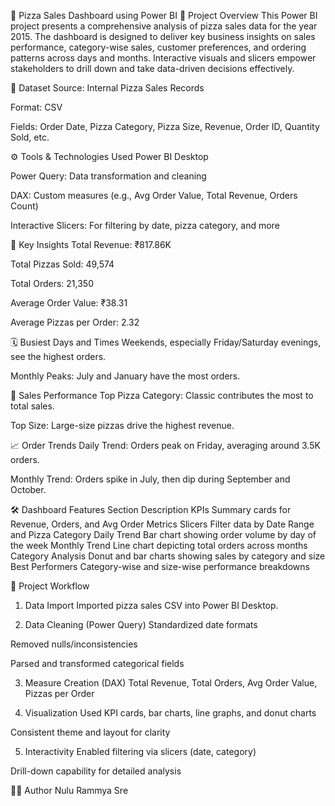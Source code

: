 🍕 Pizza Sales Dashboard using Power BI
📌 Project Overview
This Power BI project presents a comprehensive analysis of pizza sales data for the year 2015. The dashboard is designed to deliver key business insights on sales performance, category-wise sales, customer preferences, and ordering patterns across days and months. Interactive visuals and slicers empower stakeholders to drill down and take data-driven decisions effectively.

📁 Dataset
Source: Internal Pizza Sales Records

Format: CSV

Fields: Order Date, Pizza Category, Pizza Size, Revenue, Order ID, Quantity Sold, etc.

⚙️ Tools & Technologies Used
Power BI Desktop

Power Query: Data transformation and cleaning

DAX: Custom measures (e.g., Avg Order Value, Total Revenue, Orders Count)

Interactive Slicers: For filtering by date, pizza category, and more

🧠 Key Insights
Total Revenue: ₹817.86K

Total Pizzas Sold: 49,574

Total Orders: 21,350

Average Order Value: ₹38.31

Average Pizzas per Order: 2.32

🗓 Busiest Days and Times
Weekends, especially Friday/Saturday evenings, see the highest orders.

Monthly Peaks: July and January have the most orders.

🍕 Sales Performance
Top Pizza Category: Classic contributes the most to total sales.

Top Size: Large-size pizzas drive the highest revenue.

📈 Order Trends
Daily Trend: Orders peak on Friday, averaging around 3.5K orders.

Monthly Trend: Orders spike in July, then dip during September and October.

🛠️ Dashboard Features
Section	Description
KPIs	Summary cards for Revenue, Orders, and Avg Order Metrics
Slicers	Filter data by Date Range and Pizza Category
Daily Trend	Bar chart showing order volume by day of the week
Monthly Trend	Line chart depicting total orders across months
Category Analysis	Donut and bar charts showing sales by category and size
Best Performers	Category-wise and size-wise performance breakdowns

🚀 Project Workflow
1. Data Import
Imported pizza sales CSV into Power BI Desktop.

2. Data Cleaning (Power Query)
Standardized date formats

Removed nulls/inconsistencies

Parsed and transformed categorical fields

3. Measure Creation (DAX)
Total Revenue, Total Orders, Avg Order Value, Pizzas per Order

4. Visualization
Used KPI cards, bar charts, line graphs, and donut charts

Consistent theme and layout for clarity

5. Interactivity
Enabled filtering via slicers (date, category)

Drill-down capability for detailed analysis

🙋‍♀️ Author
Nulu Rammya Sre
